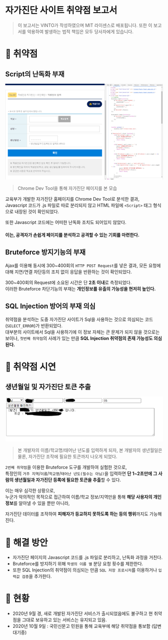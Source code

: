 # 자가진단 사이트 취약점 보고서
 > 이 보고서는 VINTO가 작성하였으며 MIT 라이센스로 배포됩니다.
 > 또한 이 보고서를 악용하여 발생하는 법적 책임은 모두 당사자에게 있습니다.

🔑 취약점
============
Script의 난독화 부재
------------
<img src="./selfCheckHomeHTML.png" alt="Chrome Dev Tool을 통해 자가진단 페이지를 본 모습" width="500"/>
   
 > Chrome Dev Tool을 통해 자가진단 페이지를 본 모습

교육부가 개발한 자가진단 홈페이지를 Chrome Dev Tool로 분석한 결과,   
Javascript 코드가 .js 파일로 따로 분리되지 않고 HTML 파일에 ```<Script>``` 태그 형식으로 내장된 것이 확인되었다.
   
또한 Javascript 코드에는 어떠한 난독화 조치도 되어있지 않았다.
   
#### 이는, 공격자가 손쉽게 페이지를 분석하고 공격할 수 있는 기회를 마련한다.

Bruteforce 방지기능의 부재
------------
Ajax를 이용해 동시에 300~400회의 ```HTTP POST Request```를 넣은 결과,
모든 요청에 대해 지연/연결 차단등의 조치 없이 응답을 반환하는 것이 확인되었다.   

300~400회의 Request에 소요된 시간은 단 **2초 이내**로 측정되었다.   
이러한 Bruteforce 차단기능의 부재는 **개인정보를 유출의 가능성을 현저히 높인다.**

SQL Injection 방어의 부재 의심
------------
취약점을 분석하는 도중 자가진단 사이트가 Sql을 사용하는 것으로 의심되는 코드(```SELECT_ERROR```)가 반환되었다.   
대부분의 사이트에서 Sql을 사용하기에 이 정보 자체는 큰 문제가 되지 않을 것으로는 보이나, ```첫번째 취약점```의 사례가 있는 만큼 **SQL Injection 취약점의 존재 가능성도 의심된다.**

🔐 취약점 시연
============
생년월일 및 자가진단 토큰 추출
------------
<img src="./Success_Tool.PNG" alt="Chrome Dev Tool을 통해 자가진단 페이지를 본 모습" width="500"/>
   
 > 본 개발자의 이름/학교명/태어난 년도를 입력하게 되자,
 > 본 개발자의 생년월일은 물론, 자가진단 조작에 필요한 토큰까지 나오게 되었다.


```2번째 취약점```을 이용한 Bruteforce 도구를 개발하여 실험한 것으로,   
특정인의 ```거주 지역```/```이름```/```학교명```/```태어난 년도(필수는 아님)```을 입력하면 **단 1~2초만에 그 사람의 생년월일과 자가진단 등록에 필요한 토큰을 추출**할 수 있다.   
   
이는 매우 심각한 상황으로,   
누군가 악의적인 목적으로 접근하여 이름/학교 정보/지역만을 통해 **해당 사용자의 개인정보**를 알아낼 수 있을 뿐만 아니라,   
   
자가진단 데이터를 조작하여 **피해자가 등교하지 못하도록 하는 등의 행위**까지도 가능해진다.

🔧 해결 방안
============
 * 자가진단 페이지의 Javascript 코드를 .js 파일로 분리하고, 난독화 과정을 거친다.
 * Bruteforce를 방지하기 위해 ```학생의 이름 별``` 분당 요청 횟수를 제한한다.
 * 또한 SQL Injection의 취약점이 의심되는 만큼 ```SQL 저장 프로시저```를 이용하거나 ```입력값 검증```을 추가한다.

🚧 현황
============
 * 2020년 9월 경, 새로 개발된 자가진단 서비스가 출시되었음에도 불구하고 현 취약점을 그대로 보유하고 있는 서비스는 유지되고 있음.
 * 2020년 10월 9일 : 국민신문고 민원을 통해 교육부에 해당 취약점을 통보함 (답변대기중)